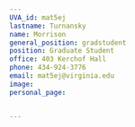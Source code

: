 ```yaml
---
UVA_id: mat5ej
lastname: Turnansky
name: Morrison
general_position: gradstudent
position: Graduate Student
office: 403 Kerchof Hall
phone: 434-924-3776
email: mat5ej@virginia.edu
image:
personal_page:


---
```

